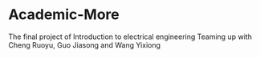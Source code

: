 # Academic-More
The final project of Introduction to electrical engineering
Teaming up with Cheng Ruoyu, Guo Jiasong and Wang Yixiong
